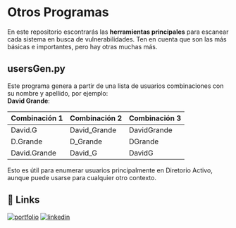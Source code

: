 
# Otros Programas

En este repositorio escontrarás las **herramientas principales** para escanear cada sistema en busca de vulnerabilidades. 
Ten en cuenta que son las más básicas e importantes, pero hay otras muchas más.


## usersGen.py
Este programa genera a partir de una lista de usuarios combinaciones con su nombre y apellido, por ejemplo:<br>
**David Grande**:


|  Combinación 1             | Combinación 2                     | Combinación 3                                           |
| ----------------- | --------------------|---------------------------------------------- |
| David.G | David_Grande | DavidGrande
| D.Grande| D_Grande | DGrande
| David.Grande | David_G | DavidG


Esto es útil para enumerar usuarios principalmente en Diretorio Activo, aunque puede usarse para cualquier otro contexto.
## 🔗 Links
[![portfolio](https://img.shields.io/badge/my_portfolio-000?style=for-the-badge&logo=ko-fi&logoColor=white)](https://davidgrandeweb.com/)
[![linkedin](https://img.shields.io/badge/linkedin-0A66C2?style=for-the-badge&logo=linkedin&logoColor=white)](https://www.linkedin.com/in/david-grande-garc%C3%ADa-4586b1255/)

